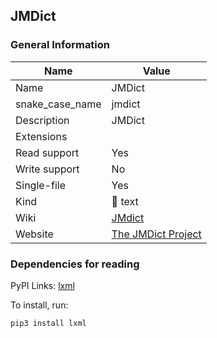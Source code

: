 
## JMDict ##

### General Information ###
Name | Value
---- | -------
Name | JMDict
snake_case_name | jmdict
Description | JMDict
Extensions | 
Read support | Yes
Write support | No
Single-file | Yes
Kind | 📝 text
Wiki | [JMdict](https://en.wikipedia.org/wiki/JMdict)
Website | [The JMDict Project](https://www.edrdg.org/jmdict/j_jmdict.html)




### Dependencies for reading ###
PyPI Links: [lxml](https://pypi.org/project/lxml)

To install, run:

    pip3 install lxml



